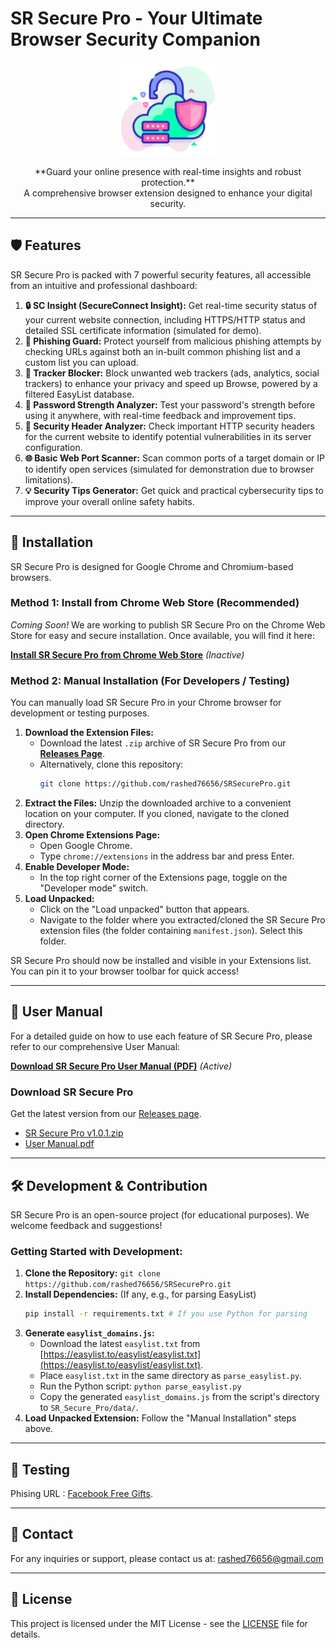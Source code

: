 # SR Secure Pro - Your Ultimate Browser Security Companion

<p align="center">
  <img src="logo128.png" alt="SR Secure Pro Logo" width="150"/>
</p>

<p align="center">
  **Guard your online presence with real-time insights and robust protection.**
  <br>
  A comprehensive browser extension designed to enhance your digital security.
</p>

---

## 🛡️ Features

SR Secure Pro is packed with 7 powerful security features, all accessible from an intuitive and professional dashboard:

1.  **🔒 SC Insight (SecureConnect Insight):** Get real-time security status of your current website connection, including HTTPS/HTTP status and detailed SSL certificate information (simulated for demo).
2.  **🎣 Phishing Guard:** Protect yourself from malicious phishing attempts by checking URLs against both an in-built common phishing list and a custom list you can upload.
3.  **🚫 Tracker Blocker:** Block unwanted web trackers (ads, analytics, social trackers) to enhance your privacy and speed up Browse, powered by a filtered EasyList database.
4.  **🔑 Password Strength Analyzer:** Test your password's strength before using it anywhere, with real-time feedback and improvement tips.
5.  **📜 Security Header Analyzer:** Check important HTTP security headers for the current website to identify potential vulnerabilities in its server configuration.
6.  **🌐 Basic Web Port Scanner:** Scan common ports of a target domain or IP to identify open services (simulated for demonstration due to browser limitations).
7.  **💡 Security Tips Generator:** Get quick and practical cybersecurity tips to improve your overall online safety habits.

---

## 🚀 Installation

SR Secure Pro is designed for Google Chrome and Chromium-based browsers.

### **Method 1: Install from Chrome Web Store (Recommended)**

_Coming Soon!_ We are working to publish SR Secure Pro on the Chrome Web Store for easy and secure installation.
Once available, you will find it here:

[**Install SR Secure Pro from Chrome Web Store**](https://chrome.google.com/webstore/detail/sr-secure-pro/pnblklijmglkimiglpplhagccnggcpld) *(Inactive)*

### **Method 2: Manual Installation (For Developers / Testing)**

You can manually load SR Secure Pro in your Chrome browser for development or testing purposes.

1.  **Download the Extension Files:**
    * Download the latest `.zip` archive of SR Secure Pro from our [**Releases Page**](https://github.com/rashed76656/SRSecurePro/releases).
    * Alternatively, clone this repository:
        ```bash
        git clone https://github.com/rashed76656/SRSecurePro.git
        ```
2.  **Extract the Files:** Unzip the downloaded archive to a convenient location on your computer. If you cloned, navigate to the cloned directory.
3.  **Open Chrome Extensions Page:**
    * Open Google Chrome.
    * Type `chrome://extensions` in the address bar and press Enter.
4.  **Enable Developer Mode:**
    * In the top right corner of the Extensions page, toggle on the "Developer mode" switch.
5.  **Load Unpacked:**
    * Click on the "Load unpacked" button that appears.
    * Navigate to the folder where you extracted/cloned the SR Secure Pro extension files (the folder containing `manifest.json`). Select this folder.

SR Secure Pro should now be installed and visible in your Extensions list. You can pin it to your browser toolbar for quick access!

---

## 📖 User Manual

For a detailed guide on how to use each feature of SR Secure Pro, please refer to our comprehensive User Manual:

[**Download SR Secure Pro User Manual (PDF)**](https://github.com/rashed76656/SRSecurePro/blob/main/user_manual.pdf) *(Active)*


### Download SR Secure Pro

Get the latest version from our [Releases page](https://github.com/YourUsername/YourRepo/releases).

* [SR Secure Pro v1.0.1.zip](https://github.com/rashed76656/SRSecurePro/releases/download/v1.0.1/SR_Secure_Pro_v1.0.1.zip)
* [User Manual.pdf](https://github.com/rashed76656/SRSecurePro/blob/main/user_manual.pdf)

---

## 🛠️ Development & Contribution

SR Secure Pro is an open-source project (for educational purposes). We welcome feedback and suggestions!

### **Getting Started with Development:**

1.  **Clone the Repository:** `git clone https://github.com/rashed76656/SRSecurePro.git`
2.  **Install Dependencies:** (If any, e.g., for parsing EasyList)
    ```bash
    pip install -r requirements.txt # If you use Python for parsing
    ```
3.  **Generate `easylist_domains.js`:**
    * Download the latest `easylist.txt` from [https://easylist.to/easylist/easylist.txt](https://easylist.to/easylist/easylist.txt).
    * Place `easylist.txt` in the same directory as `parse_easylist.py`.
    * Run the Python script: `python parse_easylist.py`
    * Copy the generated `easylist_domains.js` from the script's directory to `SR_Secure_Pro/data/`.
4.  **Load Unpacked Extension:** Follow the "Manual Installation" steps above.

---
## 🧪 Testing

Phising URL : [Facebook Free Gifts](https://facebook-free-gifts.zya.me).

---
## 📧 Contact

For any inquiries or support, please contact us at: rashed76656@gmail.com

---

## 📜 License

This project is licensed under the MIT License - see the [LICENSE](LICENSE) file for details.
